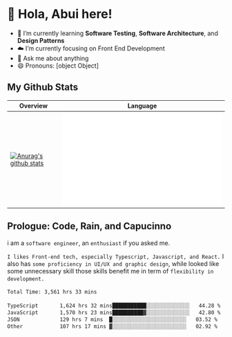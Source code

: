 # 👋 Hola, Abui here!

- 🌱 I’m currently learning **Software Testing**, **Software Architecture**, and **Design Patterns**
- ☁️ I’m currently focusing on Front End Development
- 💬 Ask me about anything
- 😄 Pronouns: [object Object]

## My Github Stats

| Overview | Language |
| --- | --- |
|[![Anurag's github stats](https://github-readme-stats.vercel.app/api?username=abui-am&count_private=true)](https://github.com/anuraghazra/github-readme-stats)|![Language](https://raw.githubusercontent.com/abui-am/stats/c6455f656dfce7acd3951e5ec5b25d72af0b2ee3/generated/languages.svg)|

## Prologue: Code, Rain, and Capucinno
i am a `software engineer`, an `enthusiast` if you asked me. 

`I likes Front-end tech, especially Typescript, Javascript, and React.` I also has `some proficiency in UI/UX and graphic design`, while looked like some unnecessary skill those skills benefit me in term of `flexibility in development.`


<!--START_SECTION:waka-->

```text
Total Time: 3,561 hrs 33 mins

TypeScript       1,624 hrs 32 mins███████████░░░░░░░░░░░░░░   44.28 %
JavaScript       1,570 hrs 23 mins██████████▓░░░░░░░░░░░░░░   42.80 %
JSON             129 hrs 7 mins  █░░░░░░░░░░░░░░░░░░░░░░░░   03.52 %
Other            107 hrs 17 mins ▓░░░░░░░░░░░░░░░░░░░░░░░░   02.92 %
```

<!--END_SECTION:waka-->
